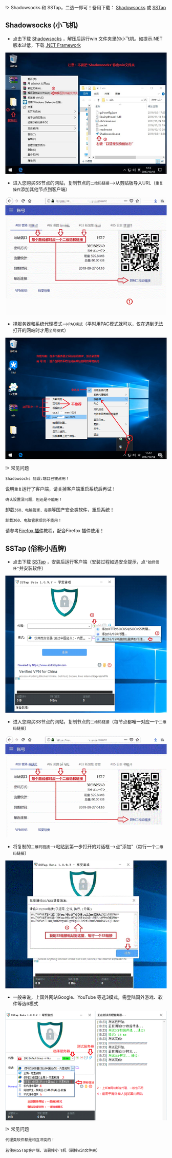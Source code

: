
!> Shadowsocks 和 SSTap，二选一即可！备用下载： [Shadowsocks](https://www.5nd.xyz/media/win/win.zip)  或   [SSTap](https://www.5nd.xyz/media/win/sstap.zip) 

## Shadowsocks (小飞机)

* 点击下载 <a href="media/win/win.zip" target="_blank">Shadowsocks</a> ，解压后运行win 文件夹里的小飞机。如提示.NET版本过低，下载 [.NET Framework ](https://download.microsoft.com/download/6/E/4/6E48E8AB-DC00-419E-9704-06DD46E5F81D/NDP472-KB4054530-x86-x64-AllOS-ENU.exe)

![win1](media/win/ss1.gif ':size=720')

* 进入您购买SS节点的网站，复制节点的`二维码链接`-->从剪贴板导入URL（`重复操作`添加其他节点到客户端）

![win2](media/win/ss2.gif ':size=720')

* 择服务器和系统代理模式-->`PAC模式`（平时用PAC模式就可以，仅在遇到无法打开的网站时才用`全局模式`）

![win3](media/win/ss3.gif ':size=720')

!> 常见问题

  ```shell
  Shadowsocks 错误:端口已被占用！
```

说明`重复`运行了客户端，请关掉客户端重启系统后再试！

  ```shell
  确认设置没问题，但还是不能用！
```

卸载`360、电脑管家、毒霸`等国产安全类软件，重启系统！

  ```shell
  卸载360、电脑管家后仍不能用！
```
请参考[Firefox 插件](firefox)教程，配合Firefox 插件使用！

## SSTap (俗称小盾牌)

* 点击下载 <a href="media/win/sstap.zip" target="_blank">SSTap</a> ，安装后运行客户端（安装过程如遇安全提示，点`"始终信任"`并安装软件）

![sstap1](media/win/st1.gif ':size=600')

* 进入您购买SS节点的网站，复制节点的`二维码链接`（每节点都唯一对应一个`二维码链接`）

![sstap2](media/win/st2.gif ':size=600')

* 将复制的`二维码链接`-->粘贴到第一步打开的对话框-->点"添加"（每行一个`二维码链接`）

![sstap3](media/win/st3.gif ':size=600')

* 一般来说，上国外网站Google、YouTube 等选3模式，需登陆国外游戏、软件等选6模式

![sstap4](media/win/st4.gif ':size=600')

!> 常见问题

  ```shell
代理类软件都是相互冲突的！

若使用SSTap客户端，请删掉小飞机（删掉win文件夹）
```
